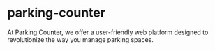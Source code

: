 # parking-counter
At Parking Counter, we offer a user-friendly web platform designed to revolutionize the way you manage parking spaces. 
